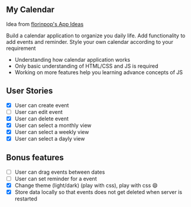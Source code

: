 ## My Calendar

Idea from [florinpop's App Ideas](https://github.com/florinpop17/app-ideas)

Build a calendar application to organize you daily life. Add functionality to add events and reminder.
Style your own calendar according to your requirement

- Understanding how calendar application works
- Only basic understanding of HTML/CSS and JS is required
- Working on more features help you learning advance concepts of JS

## User Stories

- [x] User can create event
- [ ] User can edit event
- [x] User can delete event
- [x] User can select a monthly view
- [x] User can select a weekly view
- [x] User can select a dayly view

## Bonus features

- [ ] User can drag events between dates
- [ ] User can set reminder for a event
- [x] Change theme (light/dark) (play with css), play with css 😄
- [x] Store data locally so that events does not get deleted when server is restarted